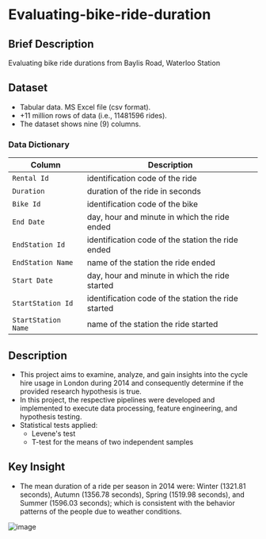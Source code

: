 # Evaluating-bike-ride-duration

## Brief Description
Evaluating bike ride durations from Baylis Road, Waterloo Station

## Dataset
* Tabular data. MS Excel file (csv format).
* +11 million rows of data (i.e., 11481596 rides).
* The dataset shows nine (9) columns.

### Data Dictionary
| Column     | Description                          |
|------------|--------------------------------------|
| `Rental Id`    | identification code of the ride                |
| `Duration`     | duration of the ride in seconds         |
| `Bike Id` | identification code of the bike                 |
| `End Date` | day, hour and minute in which the ride ended        |
| `EndStation Id` | identification code of the station the ride ended    |
| `EndStation Name` | name of the station the ride ended    |
| `Start Date` | day, hour and minute in which the ride started     |
| `StartStation Id` | identification code of the station the ride started     |
| `StartStation Name` |name of the station the ride started     | 

## Description
* This project aims to examine, analyze, and gain insights into the cycle hire usage in London during 2014 and consequently determine if the provided research hypothesis is true.
* In this project, the respective pipelines were developed and implemented to execute data processing, feature engineering, and hypothesis testing.
* Statistical tests applied:
  *  Levene's test
  *  T-test for the means of two independent samples

## Key Insight
* The mean duration of a ride per season in 2014 were:  Winter  (1321.81  seconds), Autumn (1356.78 seconds), Spring (1519.98  seconds), and Summer (1596.03  seconds); which is consistent  with the behavior patterns of the people due to weather conditions.

![image](https://github.com/user-attachments/assets/80413584-3737-46c0-91b7-deb04ac2579c)

